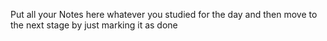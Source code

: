 Put all your Notes here whatever you studied for the day and then move to the next stage by just marking it as done